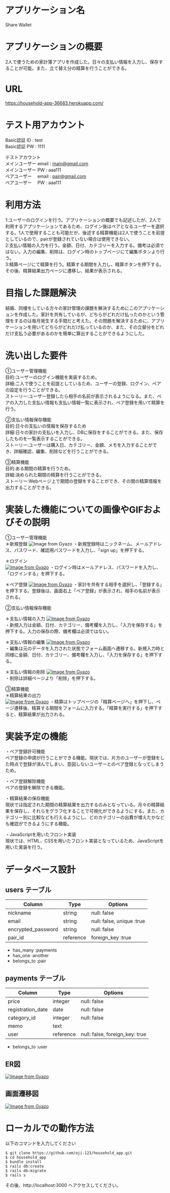 # アプリケーション名

Share Wallet

# アプリケーションの概要

2人で使うための家計簿アプリを作成した。日々の支払い情報を入力し、保存することが可能。また、立て替え分の精算を行うことができる。

# URL

https://household-app-36683.herokuapp.com/

# テスト用アカウント

Basic認証 ID : test  
Basic認証 PW : 1111  

テストアカウント  
メインユーザー email : main@gmail.com  
メインユーザー PW    : aaa111  
ペアユーザー　 email : pair@gmail.com  
ペアユーザー　 PW    : aaa111  

# 利用方法
1:ユーザーのログインを行う。アプリケーションの概要でも記述したが、2人で利用するアプリケーションであるため、ログイン後はペアとなるユーザーを選択する。1人で使用することも可能だが、後述する精算機能は2人で使うことを前提としているので、pairが登録されていない場合は使用できない。  
2:支払い情報の入力を行う。金額、日付、カテゴリーを入力する。備考は必須ではない。入力の編集、削除は、ログイン時のトップページにて編集ボタンより行う。  
3:精算ページにて精算を行う。精算する期間を入力し、精算ボタンを押下する。その後、精算結果出力ページに遷移し、結果が表示される。

# 目指した課題解決

結婚、同棲をしている方々の家計管理の課題を解決するためにこのアプリケーションを作成した。家計を共有しているが、どちらがどれだけ払ったのかという管理をするのは毎月発生する手間だと考えた。その問題を解決するために、アプリケーションを用いてどちらがどれだけ払っているのか、また、その立替分をどれだけ支払う必要があるのかを簡単に算出することができるようにした。

# 洗い出した要件

①ユーザー管理機能  
目的:ユーザーのログイン機能を実装するため。  
詳細:二人で使うことを前提としているため、ユーザーの登録、ログイン、ペアの設定を行うことができる。  
ストーリー:ユーザー登録したら相手の名前が表示されるようになる。また、ペアの入力した支払い情報も支払い情報一覧に表示され、ペア登録を用いて精算を行う。  
 
②支払い情報保存機能  
目的:日々の支払いの情報を保存するため  
詳細:日々の家計の支払いを入力し、DBに保存をすることができる。また、保存したものを一覧表示することができる。  
ストーリー:ユーザーは購入日、カテゴリー、金額、メモを入力することができ、詳細確認、編集、削除などを行うことができる。  
 
③精算機能  
目的:ある期間の精算を行うため。  
詳細:決められた期間の精算を行うことができる。  
ストーリー:Webページ上で期間の登録をすることができ、その間の精算情報を出力することができる。  


# 実装した機能についての画像やGIFおよびその説明
①ユーザー管理機能  
＊新規登録
![Image from Gyazo](https://i.gyazo.com/b0747d0fc110845f1927524efd169fce.gif)
・新規登録時はニックネーム、メールアドレス、パスワード、確認用パスワードを入力し、「sign up」を押下する。  
 
＊ログイン  
[![Image from Gyazo](https://i.gyazo.com/c3eafa25c071be7c9840a25934e9ed10.gif)](https://gyazo.com/c3eafa25c071be7c9840a25934e9ed10)
・ログイン時はメールアドレス、パスワードを入力し、「ログインする」を押下する。  

＊ペア登録
[![Image from Gyazo](https://i.gyazo.com/b0c8d740c6f3fef889fbfa1f95c125a7.gif)](https://gyazo.com/b0c8d740c6f3fef889fbfa1f95c125a7)
・家計を共有する相手を選択し、「登録する」を押下する。登録後は、画面右上「ペア登録」が表示され、相手の名前が表示される。
 
②支払い情報保存機能  

＊支払い情報の入力
[![Image from Gyazo](https://i.gyazo.com/0fb8059e1587370364b026097bbaa6ef.gif)](https://gyazo.com/0fb8059e1587370364b026097bbaa6ef)  
・新規入力は金額、日付、カテゴリー、備考欄を入力し、「入力を保存する」を押下する。入力の保存の際、備考欄は必須ではない。  
 
＊支払い情報の編集
[![Image from Gyazo](https://i.gyazo.com/f999bfaf39c5bda29a7ebd97054fb4e9.gif)](https://gyazo.com/f999bfaf39c5bda29a7ebd97054fb4e9)  
・編集は元のデータを入力された状態でフォーム画面へ遷移する。新規入力時と同様に金額、日付、カテゴリー、備考欄を入力し、「入力を保存する」を押下する。  
 
＊支払い情報の削除
[![Image from Gyazo](https://i.gyazo.com/5ffc2d290e675fa6ce5184a75a9c4ce3.gif)](https://gyazo.com/5ffc2d290e675fa6ce5184a75a9c4ce3)  
・削除は詳細ページより「削除」を押下する。  
 
③精算機能  
＊精算結果の出力  
[![Image from Gyazo](https://i.gyazo.com/5b79fb249e117ac75f3ff3be523e3d6e.gif)](https://gyazo.com/5b79fb249e117ac75f3ff3be523e3d6e)
・精算はトップページの「精算ページへ」を押下し、ページ遷移後、精算する期間をフォームに入力する。「精算を実行する」を押下すると、精算結果が出力される。  
 
# 実装予定の機能
・ペア登録許可機能  
ペア登録の申請が行うことができる機能。現状では、片方のユーザーが登録をした時点で登録が済んでしまい、意図しないユーザーとのペア登録となってしまうため。  
 
・ペア登録解除機能  
ペアの登録を解除できる機能。  
 
・精算結果の保存機能  
現状では指定された期間の精算結果を出力するのみとなっている。月々の精算結果を保存し、それらをグラフ化することで可視化ができるようにする。また、カテゴリー別に比較なども行えるようにし、どのカテゴリーの出費が増えたかなども確認ができるようにする機能。  
 
・JavaScriptを用いたフロント実装  
現状では、HTML、CSSを用いたフロント実装となっているため、JavaScriptを用いた実装を行う。  

# データベース設計

## users テーブル

| Column             | Type      | Options                  |
| ------------------ | --------- | ------------------------ |
| nickname           | string    | null: false              |
| email              | string    | null: false, unique :true|
| encrypted_password | string    | null: false              |
| pair_id            | reference | foreign_key :true        |

 - has_many :payments
 - has_one :another
 - belongs_to :pair

## payments テーブル

| Column            | Type      | Options                        |
| ----------------- | --------- | ------------------------------ |
| price             | integer   | null: false                    |
| registration_date | date      | null: false                    |
| category_id       | integer   | null: false                    |
| memo              | text      |                                |
| user              | reference | null: false, foreign_key: true |

 - belongs_to :user

 ## ER図

[![Image from Gyazo](https://i.gyazo.com/6d2f8bbe6cff0bfa84a74f1cd1da18fc.png)](https://gyazo.com/6d2f8bbe6cff0bfa84a74f1cd1da18fc)

 ## 画面遷移図

[![Image from Gyazo](https://i.gyazo.com/65ce25ac5676f33834cea55c7648b838.png)](https://gyazo.com/65ce25ac5676f33834cea55c7648b838)

# ローカルでの動作方法
以下のコマンドを入力してください

    $ git clone https://github.com/oji-123/household_app.git  
    $ cd household_app  
    $ bundle install  
    $ rails db:create  
    $ rails db:migrate  
    $ rails s  

その後、http://localhost:3000 へアクセスしてください。
